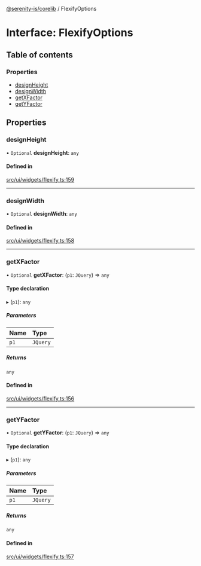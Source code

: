 [@serenity-is/corelib](../README.md) / FlexifyOptions

# Interface: FlexifyOptions

## Table of contents

### Properties

- [designHeight](FlexifyOptions.md#designheight)
- [designWidth](FlexifyOptions.md#designwidth)
- [getXFactor](FlexifyOptions.md#getxfactor)
- [getYFactor](FlexifyOptions.md#getyfactor)

## Properties

### designHeight

• `Optional` **designHeight**: `any`

#### Defined in

[src/ui/widgets/flexify.ts:159](https://github.com/serenity-is/serenity/blob/master/packages/corelib/src/ui/widgets/flexify.ts#L159)

___

### designWidth

• `Optional` **designWidth**: `any`

#### Defined in

[src/ui/widgets/flexify.ts:158](https://github.com/serenity-is/serenity/blob/master/packages/corelib/src/ui/widgets/flexify.ts#L158)

___

### getXFactor

• `Optional` **getXFactor**: (`p1`: `JQuery`) => `any`

#### Type declaration

▸ (`p1`): `any`

##### Parameters

| Name | Type |
| :------ | :------ |
| `p1` | `JQuery` |

##### Returns

`any`

#### Defined in

[src/ui/widgets/flexify.ts:156](https://github.com/serenity-is/serenity/blob/master/packages/corelib/src/ui/widgets/flexify.ts#L156)

___

### getYFactor

• `Optional` **getYFactor**: (`p1`: `JQuery`) => `any`

#### Type declaration

▸ (`p1`): `any`

##### Parameters

| Name | Type |
| :------ | :------ |
| `p1` | `JQuery` |

##### Returns

`any`

#### Defined in

[src/ui/widgets/flexify.ts:157](https://github.com/serenity-is/serenity/blob/master/packages/corelib/src/ui/widgets/flexify.ts#L157)
